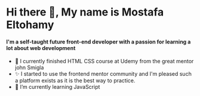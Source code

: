 <h1>Hi there 👋,  My name is Mostafa Eltohamy</h1>
<h4>I'm a self-taught future front-end developer with a passion for learning a lot about web development </h4>

     
- 🔭 I currently finished HTML CSS course at Udemy from  the great mentor john Smigla  
- ✨ I started to use the frontend mentor community and I'm pleased such a platform exists as it is the best way to practice.
- 🌱 I’m currently learning JavaScript 
